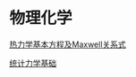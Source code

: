 # 物理化学

[热力学基本方程及Maxwell关系式](Physical_Chemistry/热力学基本方程及Maxwell关系式.md)

[统计力学基础](Physical_Chemistry/统计力学基础.md)